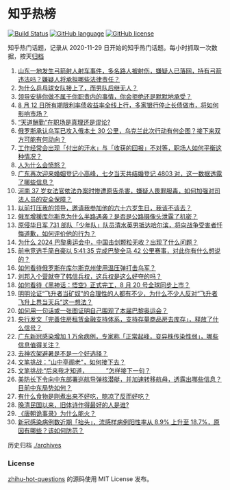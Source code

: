 # 知乎热榜
[![Build Status](https://github.com/ToWeLong/zhihu-hot-questions/workflows/CI/badge.svg)](https://github.com/ToWeLong/zhihu-hot-questions/actions)
[![GitHub language](https://img.shields.io/badge/language-golang-orange.svg)](https://golang.org/)
[![GitHub license](https://img.shields.io/github/license/ToWeLong/zhihu-hot-questions)](https://github.com/ToWeLong/zhihu-hot-questions/blob/main/LICENSE)

知乎热门话题，记录从 2020-11-29 日开始的知乎热门话题。每小时抓取一次数据，按天[归档](./archives)

<!-- BEGIN -->

1. [山东一地发生弓箭射人射车事件，多名路人被射伤，嫌疑人已落网，持有弓箭违法吗？嫌疑人将承担哪些法律责任？](https://www.zhihu.com/question/664084196)
1. [为什么乒乓球女队接上了，而男队后继无人？](https://www.zhihu.com/question/663580039)
1. [领导安排你做不属于你职责内的事情，你会拒绝还是默默地承受？](https://www.zhihu.com/question/663845616)
1. [8 月 12 日所有期限利率债收益率全线上行，多家银行停止长债做市，将如何影响市场？](https://www.zhihu.com/question/664120702)
1. [“天道酬勤“在职场是真理还是谬论?](https://www.zhihu.com/question/663774313)
1. [俄罗斯承认乌军已攻入俄本土 30 公里，乌克兰此次行动有何企图？接下来双方可能有何动向？](https://www.zhihu.com/question/664077734)
1. [工作经常会出现「付出的汗水」与「收获的回报」不对等，职场人如何平衡这种情况？](https://www.zhihu.com/question/663988692)
1. [人为什么会愤怒？](https://www.zhihu.com/question/19798825)
1. [广东再次迎来婚姻登记小高峰，七夕当天共结婚登记 4803 对，这一数据透露了哪些信息？](https://www.zhihu.com/question/664004206)
1. [河南 37 岁女法官依法办案时惨遭原告杀害，嫌疑人畏罪服毒，如何加强对司法人员的安全保障？](https://www.zhihu.com/question/664086766)
1. [以前打压我的领导，邀请我参加他的六十六岁生日，我该不该去？](https://www.zhihu.com/question/657411102)
1. [俄军增援库尔斯克为什么半路遇袭？是否是公路摄像头泄露了机密？](https://www.zhihu.com/question/664094200)
1. [原侵华日军 731 部队「少年队」队员清水英男抵达哈尔滨，将向战争受害者忏悔道歉，如何评价他的行为？](https://www.zhihu.com/question/664118763)
1. [为什么 2024 巴黎奥运会中，中国击剑颗粒无收？出现了什么问题？](https://www.zhihu.com/question/663453018)
1. [前电竞选手简自豪以 5:41:35 完成巴黎全马 42 公里赛事，对此你有什么想说的？](https://www.zhihu.com/question/664071686)
1. [如何看待俄罗斯在库尔斯克州使用温压弹打击乌军？](https://www.zhihu.com/question/664078991)
1. [刘邦入个营就夺了韩信兵权，这兵权是这么好夺的吗？](https://www.zhihu.com/question/663790344)
1. [如何看待《黑神话：悟空》正式完工，8 月 20 号全球同步上市？](https://www.zhihu.com/question/663719157)
1. [明明论证“飞升者当矿奴”的合理性的人都有不少，为什么不少人反对“飞升者飞升上界当天兵”这一想法？](https://www.zhihu.com/question/663956831)
1. [如何用一句话或一张图证明自己围观了本届巴黎奥运会？](https://www.zhihu.com/question/662701637)
1. [央行发文「完善住房租赁金融支持体系，支持存量商品房去库存」，释放了什么信号？](https://www.zhihu.com/question/663995947)
1. [广东新冠感染增加 1 万余病例，专家称「正常起峰，变异株传染性弱」，哪些信息值得关注？](https://www.zhihu.com/question/664068377)
1. [去神农架避暑是不是一个好选择？](https://www.zhihu.com/question/663078083)
1. [文笔挑战："山中亭阁老"，如何接下去？](https://www.zhihu.com/question/664012425)
1. [文笔挑战:“后来我才知道，＿＿＿”怎样接下一句？](https://www.zhihu.com/question/664010288)
1. [美防长下令向中东部署巡航导弹核潜艇，并加速转移航母，透露出哪些信息？目前中东局势如何？](https://www.zhihu.com/question/664070200)
1. [有什么食物是刚煮出来不好吃，晾凉了反而好吃？](https://www.zhihu.com/question/663531813)
1. [晚清民国以来，旧体诗作得最好的人是谁?](https://www.zhihu.com/question/661401055)
1. [《唐朝诡事录》为什么能火？](https://www.zhihu.com/question/662348873)
1. [新冠感染病例数近期「抬头」，流感样病例阳性率从 8.9% 上升至 18.7%，原因有哪些？该如何防范？](https://www.zhihu.com/question/664097991)

<!-- END -->

历史归档 [./archives](./archives)


### License
[zhihu-hot-questions](https://github.com/towelong/zhihu-hot-questions) 的源码使用 MIT License 发布。
